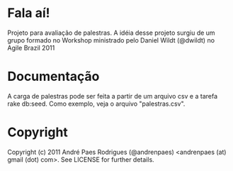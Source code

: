 # Fala aí!

Projeto para avaliação de palestras.
A idéia desse projeto surgiu de um grupo formado no Workshop ministrado pelo Daniel Wildt (@dwildt) no Agile Brazil 2011

# Documentação

A carga de palestras pode ser feita a partir de um arquivo csv e a tarefa rake db:seed.
Como exemplo, veja o arquivo "palestras.csv".

# Copyright

Copyright (c) 2011 André Paes Rodrigues (@andrenpaes) &lt;andrenpaes (at) gmail (dot) com&gt;.
See LICENSE for further details.